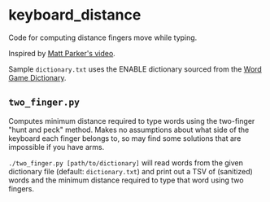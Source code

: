 # keyboard_distance
Code for computing distance fingers move while typing.

Inspired by [Matt Parker's video](https://youtu.be/Mf2H9WZSIyw).

Sample `dictionary.txt` uses the ENABLE dictionary sourced from the [Word Game Dictionary](https://www.wordgamedictionary.com/enable/).

## `two_finger.py`
Computes minimum distance required to type words using the two-finger "hunt and peck" method.
Makes no assumptions about what side of the keyboard each finger belongs to, so may find some solutions that are impossible if you have arms.

`./two_finger.py [path/to/dictionary]` will read words from the given dictionary file (default: `dictionary.txt`) and print out a TSV of (sanitized) words and the minimum distance required to type that word using two fingers.
